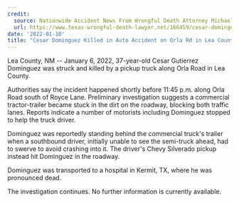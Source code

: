 ```yaml
---
credit:
  source: Nationwide Accident News From Wrongful Death Attorney Michael Grossman
  url: https://www.texas-wrongful-death-lawyer.net/166459/cesar-dominguez-accident-orla-rd-lea-county-nm.htm
date: '2022-01-10'
title: "Cesar Dominguez Killed in Auto Accident on Orla Rd in Lea County, NM"
---
```

Lea County, NM -- January 6, 2022, 37-year-old Cesar Gutierrez Dominguez was struck and killed by a pickup truck along Orla Road in Lea County.

Authorities say the incident happened shortly before 11:45 p.m. along Orla Road south of Royce Lane. Preliminary investigation suggests a commercial tractor-trailer became stuck in the dirt on the roadway, blocking both traffic lanes. Reports indicate a number of motorists including Dominguez stopped to help the truck driver.

Dominguez was reportedly standing behind the commercial truck's trailer when a southbound driver, initially unable to see the semi-truck ahead, had to swerve to avoid crashing into it. The driver's Chevy Silverado pickup instead hit Dominguez in the roadway.

Dominguez was transported to a hospital in Kermit, TX, where he was pronounced dead.

The investigation continues. No further information is currently available.
